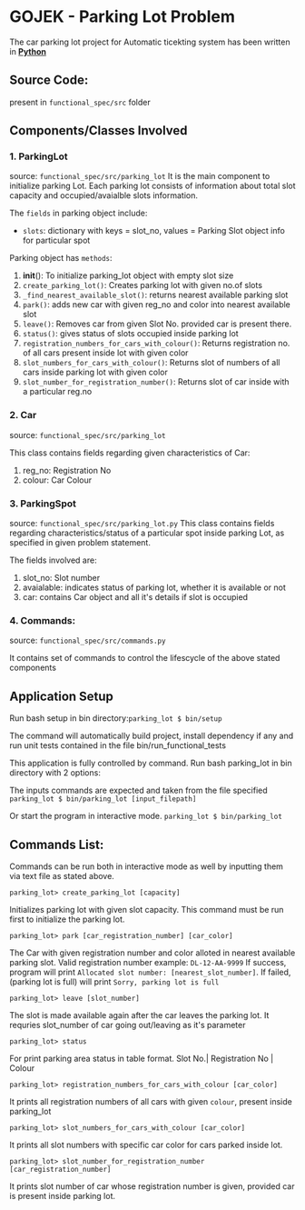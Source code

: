 # GOJEK - Parking Lot Problem

The car parking lot project for Automatic ticekting system has been written in <u>__Python__</u>


## Source Code: 
present in ```functional_spec/src``` folder

## Components/Classes Involved

### 1. ParkingLot

source: ```functional_spec/src/parking_lot```
It is the main component to initialize parking Lot.
Each parking lot consists of information about total slot capacity and occupied/avaialble slots information.

The ```fields``` in parking object include: 

* ```slots```: dictionary with keys = slot_no, values = Parking Slot object info for particular spot

Parking object has ```methods```:
1.  __init__(): To initialize parking_lot object with empty slot size
1. ```create_parking_lot()```: Creates parking lot with given no.of slots
1.  ```_find_nearest_available_slot()```: returns nearest available parking slot
1.  ```park()```: adds new car with given reg_no and color into nearest available slot
1.  ```leave()```: Removes car from given Slot No. provided car is present there.
1.  ```status()```: gives status of slots occupied inside parking lot
1.  ```registration_numbers_for_cars_with_colour()```: Returns registration no. of all cars present inside lot with given color
1. ```slot_numbers_for_cars_with_colour()```: Returns slot of numbers of all cars inside parking lot with given color
1. ```slot_number_for_registration_number()```: Returns slot of car inside with a particular reg.no

### 2. Car
source: ```functional_spec/src/parking_lot```

This class contains fields regarding given characteristics of Car:
1. reg_no: Registration No
2. colour: Car Colour

### 3. ParkingSpot
source: ```functional_spec/src/parking_lot.py```
This class contains fields regarding characteristics/status of a particular spot inside parking Lot, as specified in given problem statement.

The fields involved are:
1. slot_no: Slot number
2. avaialable: indicates status of parking lot, whether it is available or not
3. car: contains Car object and all it's details if slot is occupied


### 4. Commands:

source: ```functional_spec/src/commands.py```

It contains set of commands to control the lifescycle of the above stated components


## Application Setup
Run bash setup in bin directory:```parking_lot $ bin/setup```

The command will automatically build project, install dependency if any and run unit tests contained in the file bin/run_functional_tests

This application is fully controlled by command. Run bash parking_lot in bin directory with 2 options:

The inputs commands are expected and taken from the file specified
`parking_lot $ bin/parking_lot [input_filepath]`

Or start the program in interactive mode.
`parking_lot $ bin/parking_lot`


## Commands List:
Commands can be run both in interactive mode as well by inputting them via text file as stated above.

```parking_lot> create_parking_lot [capacity]```

Initializes parking lot with given slot capacity. This command must be run first to initialize the parking lot.

```parking_lot> park [car_registration_number] [car_color]```

The Car with given registration number and color alloted in nearest available parking slot.
Valid registration number example: ```DL-12-AA-9999``` 
If success, program will print ```Allocated slot number: [nearest_slot_number]```. 
If failed, (parking lot is full) will print ```Sorry, parking lot is full```

```parking_lot> leave [slot_number]```

The slot is made available again after the car leaves the parking lot.
It requries slot_number of car going out/leaving as it's parameter

```parking_lot> status``` 

For print parking area status in table format. Slot No.|  Registration No | Colour

```parking_lot> registration_numbers_for_cars_with_colour [car_color] ```

It prints all registration numbers of all cars with given ```colour```, present inside parking_lot


```parking_lot> slot_numbers_for_cars_with_colour [car_color] ```

It prints all slot numbers with specific car color for cars parked inside lot.

```parking_lot> slot_number_for_registration_number [car_registration_number] ```

It prints slot number of car whose registration number is given, provided car is present inside parking lot.
